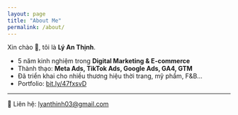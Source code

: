 ```yaml
---
layout: page
title: "About Me"
permalink: /about/
---
```


Xin chào 👋, tôi là **Lý An Thịnh**.  

- 5 năm kinh nghiệm trong **Digital Marketing & E-commerce**  
- Thành thạo: **Meta Ads, TikTok Ads, Google Ads, GA4, GTM**  
- Đã triển khai cho nhiều thương hiệu thời trang, mỹ phẩm, F&B…  
- Portfolio: [bit.ly/47fxsvD](https://bit.ly/47fxsvD)  

---
📩 Liên hệ: lyanthinh03@gmail.com
